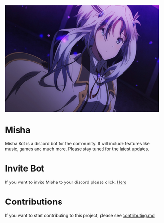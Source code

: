 <p align="center">
	<img src="assets/misha.png" width="1000" height="350">
</p>

# Misha

Misha Bot is a discord bot for the community. It will include features like music, games and much more. 
Please stay tuned for the latest updates.

# Invite Bot
If you want to invite Misha to your discord please click: [Here](#)

# Contributions
If you want to start contributing to this project, please see [contributing.md](CONTRIBUTING.md)
